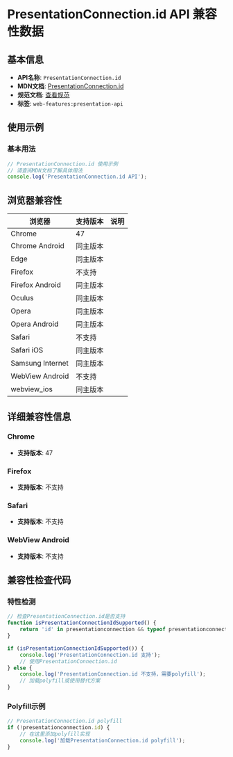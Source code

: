 # PresentationConnection.id API 兼容性数据

## 基本信息

- **API名称**: `PresentationConnection.id`
- **MDN文档**: [PresentationConnection.id](https://developer.mozilla.org/docs/Web/API/PresentationConnection/id)
- **规范文档**: [查看规范](https://w3c.github.io/presentation-api/#dom-presentationconnection-id)
- **标签**: `web-features:presentation-api`

## 使用示例

### 基本用法

```javascript
// PresentationConnection.id 使用示例
// 请查阅MDN文档了解具体用法
console.log('PresentationConnection.id API');
```

## 浏览器兼容性

| 浏览器 | 支持版本 | 说明 |
|--------|----------|------|
| Chrome | 47 |  |
| Chrome Android | 同主版本 |  |
| Edge | 同主版本 |  |
| Firefox | 不支持 |  |
| Firefox Android | 同主版本 |  |
| Oculus | 同主版本 |  |
| Opera | 同主版本 |  |
| Opera Android | 同主版本 |  |
| Safari | 不支持 |  |
| Safari iOS | 同主版本 |  |
| Samsung Internet | 同主版本 |  |
| WebView Android | 不支持 |  |
| webview_ios | 同主版本 |  |

## 详细兼容性信息

### Chrome

- **支持版本**: 47

### Firefox

- **支持版本**: 不支持

### Safari

- **支持版本**: 不支持

### WebView Android

- **支持版本**: 不支持

## 兼容性检查代码

### 特性检测

```javascript
// 检查PresentationConnection.id是否支持
function isPresentationConnectionIdSupported() {
    return 'id' in presentationconnection && typeof presentationconnection.id === 'function';
}

if (isPresentationConnectionIdSupported()) {
    console.log('PresentationConnection.id 支持');
    // 使用PresentationConnection.id
} else {
    console.log('PresentationConnection.id 不支持，需要polyfill');
    // 加载polyfill或使用替代方案
}
```

### Polyfill示例

```javascript
// PresentationConnection.id polyfill
if (!presentationconnection.id) {
    // 在这里添加polyfill实现
    console.log('加载PresentationConnection.id polyfill');
}
```

